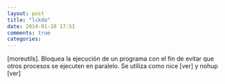 ```yaml
---
layout: post
title: "lckdo"
date: 2014-01-28 17:51
comments: true
categories: 
---
```

[moreutils]. Bloquea la ejecución de un programa con el fin de evitar que otros procesos se ejecuten en paralelo. Se utiliza como nice [ver] y nohup [ver]

